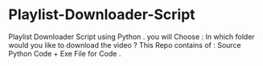 # Playlist-Downloader-Script
Playlist Downloader Script using Python .
you will Choose :
In which folder would you like to download the video ?
This Repo contains of : Source Python Code + Exe File for Code .

